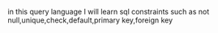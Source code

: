 in this query language I will learn sql constraints such as not null,unique,check,default,primary key,foreign key
